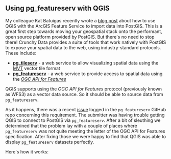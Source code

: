 ## Using pg_featureserv with QGIS

My colleague Kat Batuigas recently wrote a [blog post](https://blog.crunchydata.com/blog/arcgis-feature-service-to-postgis-the-qgis-way) about how to use QGIS with the ArcGIS Feature Service to import data into PostGIS.  This is a great first step towards moving your geospatial stack onto the performant, open source platform provided by PostGIS.  But there's no need to stop there!  Crunchy Data provides a suite of tools that work natively with PostGIS to expose your spatial data to the web, using industry-standard protocols.  These include:

* [**pg_tileserv**](https://github.com/CrunchyData/pg_tileserv) - a web service to allow visualizing spatial data using the [MVT](https://github.com/mapbox/vector-tile-spec) vector tile format
* [**pg_featureserv**](https://github.com/CrunchyData/pg_featureserv) - a web service to provide access to spatial data using the [*OGC API for Features*](http://docs.opengeospatial.org/is/17-069r3/17-069r3.html) 

QGIS supports using the *OGC API for Features* protocol (previously known as WFS3) as a vector data source.  So it should be able to source data from `pg_featureserv`.

As it happens, there was a recent [issue](https://github.com/CrunchyData/pg_featureserv/issues/63) logged in the `pg_featureserv` GitHub repo concerning this requirement.  The submitter was having trouble getting QGIS to connect to PostGIS via `pg_featureserv`.  After a bit of sleuthing we determined that the problem lay with a couple of places where `pg_featureserv` was not quite meeting the letter of the OGC API for Features specification.  After fixing those we were happy to find that QGIS was able to display `pg_featureserv` datasets perfectly.

Here's how it works:  

